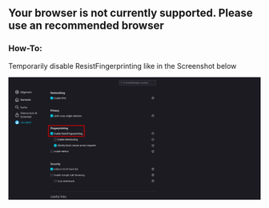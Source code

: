 ## Your browser is not currently supported. Please use an recommended browser

### How-To:
Temporarily disable ResistFingerprinting like in the Screenshot below

<img src="https://github.com/K3V1991/LibreWolf-Disable-ResistFingerprinting-to-log-in-to-Twitch/blob/main/LibreWolf-Disable-ResistFingerprinting.png"></a>
